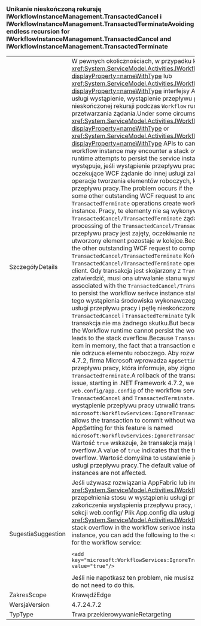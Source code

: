 ### <a name="avoiding-endless-recursion-for-iworkflowinstancemanagementtransactedcancel-and-iworkflowinstancemanagementtransactedterminate"></a><span data-ttu-id="f3044-101">Unikanie nieskończoną rekursję IWorkflowInstanceManagement.TransactedCancel i IWorkflowInstanceManagement.TransactedTerminate</span><span class="sxs-lookup"><span data-stu-id="f3044-101">Avoiding endless recursion for IWorkflowInstanceManagement.TransactedCancel and IWorkflowInstanceManagement.TransactedTerminate</span></span>

|   |   |
|---|---|
|<span data-ttu-id="f3044-102">Szczegóły</span><span class="sxs-lookup"><span data-stu-id="f3044-102">Details</span></span>|<span data-ttu-id="f3044-103">W pewnych okolicznościach, w przypadku korzystania z <xref:System.ServiceModel.Activities.IWorkflowInstanceManagement.TransactedCancel%2A?displayProperty=nameWithType> lub <xref:System.ServiceModel.Activities.IWorkflowInstanceManagement.TransactedTerminate%2A?displayProperty=nameWithType> interfejsy API w celu anulowania lub zakończenia przepływu pracy usługi wystąpienie, wystąpienie przepływu pracy, może wystąpić przepełnienie stosu, z powodu nieskończonej rekursji podczas <code>Workflow</code> runtime próbuje zachować wystąpienie usługi w ramach przetwarzania żądania.</span><span class="sxs-lookup"><span data-stu-id="f3044-103">Under some circumstances when using <xref:System.ServiceModel.Activities.IWorkflowInstanceManagement.TransactedCancel%2A?displayProperty=nameWithType> or <xref:System.ServiceModel.Activities.IWorkflowInstanceManagement.TransactedTerminate%2A?displayProperty=nameWithType> APIs to cancel or terminate a worklow service instance, the workflow instance may encounter a stack overflow due to endless recursion when the <code>Workflow</code> runtime attempts to persist the service instance as part of processing the request.</span></span> <span data-ttu-id="f3044-104">Ten problem występuje, jeśli wystąpienie przepływu pracy jest w stanie, w której oczekuje na niektórych innych oczekujące WCF żądanie do innej usługi zakończyć. <code>TransactedCancel</code> i <code>TransactedTerminate</code> operacje tworzenia elementów roboczych, które są umieszczane w kolejce dla wystąpienia usługi przepływu pracy.</span><span class="sxs-lookup"><span data-stu-id="f3044-104">The problem occurs if the workflow instance is in a state where it is waiting for some other outstanding WCF request to another service to complete.The <code>TransactedCancel</code> and <code>TransactedTerminate</code> operations create work items that are queued for the workflow service instance.</span></span> <span data-ttu-id="f3044-105">Pracy, te elementy nie są wykonywane w ramach przetwarzania <code>TransactedCancel/TransactedTerminate</code> żądania.</span><span class="sxs-lookup"><span data-stu-id="f3044-105">These work items are not executed as part of the processing of the <code>TransactedCancel/TransactedTerminate</code> request.</span></span> <span data-ttu-id="f3044-106">Ponieważ wystąpienia usługi przepływu pracy jest zajęty, oczekiwanie na inne oczekujące żądanie WCF zakończyć, pracy utworzony element pozostaje w kolejce.</span><span class="sxs-lookup"><span data-stu-id="f3044-106">Because the workflow service instance is busy waiting for the other outstanding WCF request to complete, the work item created remains queued.</span></span> <span data-ttu-id="f3044-107"><code>TransactedCancel/TransactedTerminate</code> Kończy działanie i kontrolka jest zwracana do klienta.</span><span class="sxs-lookup"><span data-stu-id="f3044-107">The <code>TransactedCancel/TransactedTerminate</code> operation completes and control is returned back to the client.</span></span> <span data-ttu-id="f3044-108">Gdy transakcja jest skojarzony z <code>TransactedCancel/TransactedTerminate</code> operacji próbuje zatwierdzić, musi ona utrwalanie stanu wystąpienia przepływu pracy usługi.</span><span class="sxs-lookup"><span data-stu-id="f3044-108">When the transaction associated with the <code>TransactedCancel/TransactedTerminate</code> operation attempts to commit, it needs to persist the workflow serivce instance state.</span></span> <span data-ttu-id="f3044-109">Ale ponieważ istnieje oczekujące <code>WCF</code> żądania dla tego wystąpienia środowiska wykonawczego przepływów pracy nie można utrwalić wystąpienia usługi przepływu pracy i pętlę nieskończoną rekursję prowadzą do przepełnienia stosu. Ponieważ <code>TransactedCancel</code> i <code>TransactedTerminate</code> tylko utworzyć element roboczy w pamięci, fakt, że istnieje transakcja nie ma żadnego skutku.</span><span class="sxs-lookup"><span data-stu-id="f3044-109">But because there is an outstanding <code>WCF</code> request for the instance, the Workflow runtime cannot persist the workflow service instance, and an endless recursion loop leads to the stack overflow.Because <code>TransactedCancel</code> and <code>TransactedTerminate</code> only create a work item in memory, the fact that a transaction exists doesn't have any effect.</span></span> <span data-ttu-id="f3044-110">Wycofywanie transakcji nie odrzuca elementu roboczego. Aby rozwiązać ten problem, począwszy od .NET Framework 4.7.2, firma Microsoft wprowadza <code>AppSetting</code> mogą być dodawane do <code>web.config/app.config</code> usługi przepływu pracy, która informuje, aby zignorować transakcji dla <code>TransactedCancel</code> i <code>TransactedTerminate</code>.</span><span class="sxs-lookup"><span data-stu-id="f3044-110">A rollback of the transaction does not discard the work item.To address this issue, starting in .NET Framework 4.7.2, we have introduced an <code>AppSetting</code> that can be added to the <code>web.config/app.config</code> of the workflow service that tells it to ignore transactions for <code>TransactedCancel</code> and <code>TransactedTerminate</code>.</span></span> <span data-ttu-id="f3044-111">Dzięki temu zatwierdzenie bez oczekiwania na wystąpienie przepływu pracy utrwalić transakcji. Ustawienie dla tej funkcji ma nazwę <code>microsoft:WorkflowServices:IgnoreTransactionsForTransactedCancelAndTransactedTerminate</code>.</span><span class="sxs-lookup"><span data-stu-id="f3044-111">This allows the transaction to commit without waiting for the workflow instance to persist.The AppSetting for this feature is named <code>microsoft:WorkflowServices:IgnoreTransactionsForTransactedCancelAndTransactedTerminate</code>.</span></span> <span data-ttu-id="f3044-112">Wartość <code>true</code> wskazuje, że transakcja mają być ignorowane, unikając w ten sposób witryna stack overflow.</span><span class="sxs-lookup"><span data-stu-id="f3044-112">A value of <code>true</code> indicates that the transaction should be ignored, thus avoiding the stack overflow.</span></span> <span data-ttu-id="f3044-113">Wartość domyślna to ustawienie jest <code>false</code>, więc nie wpływają na istniejących wystąpień usługi przepływu pracy.</span><span class="sxs-lookup"><span data-stu-id="f3044-113">The default value of this AppSetting is <code>false</code>, so existing workflow service instances are not affected.</span></span>|
|<span data-ttu-id="f3044-114">Sugestia</span><span class="sxs-lookup"><span data-stu-id="f3044-114">Suggestion</span></span>|<span data-ttu-id="f3044-115">Jeśli używasz rozwiązania AppFabric lub innym <xref:System.ServiceModel.Activities.IWorkflowInstanceManagement> klienta i czy wystąpią przepełnienia stosu w wystąpieniu usługi przepływu pracy, podczas próby anulowania lub zakończenia wystąpienia przepływu pracy, można dodać następujące polecenie, aby <code>&lt;appSettings&gt;</code> sekcji web.config/ Plik App.config dla usługi przepływu pracy:</span><span class="sxs-lookup"><span data-stu-id="f3044-115">If you are using AppFabric or another <xref:System.ServiceModel.Activities.IWorkflowInstanceManagement> client and are encountering a stack overflow in the workflow serivce instance when trying to cancel or terminate a workflow instance, you can add the following to the <code>&lt;appSettings&gt;</code> section of the web.config/app.config file for the workflow service:</span></span><pre><code class="lang-xml">&lt;add key=&quot;microsoft:WorkflowServices:IgnoreTransactionsForTransactedCancelAndTransactedTerminate&quot; value=&quot;true&quot;/&gt;&#13;&#10;</code></pre><span data-ttu-id="f3044-116">Jeśli nie napotkasz ten problem, nie musisz to zrobić.</span><span class="sxs-lookup"><span data-stu-id="f3044-116">If you are not encountering the problem, you do not need to do this.</span></span>|
|<span data-ttu-id="f3044-117">Zakres</span><span class="sxs-lookup"><span data-stu-id="f3044-117">Scope</span></span>|<span data-ttu-id="f3044-118">Krawędź</span><span class="sxs-lookup"><span data-stu-id="f3044-118">Edge</span></span>|
|<span data-ttu-id="f3044-119">Wersja</span><span class="sxs-lookup"><span data-stu-id="f3044-119">Version</span></span>|<span data-ttu-id="f3044-120">4.7.2</span><span class="sxs-lookup"><span data-stu-id="f3044-120">4.7.2</span></span>|
|<span data-ttu-id="f3044-121">Typ</span><span class="sxs-lookup"><span data-stu-id="f3044-121">Type</span></span>|<span data-ttu-id="f3044-122">Trwa przekierowywanie</span><span class="sxs-lookup"><span data-stu-id="f3044-122">Retargeting</span></span>|

